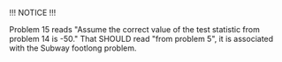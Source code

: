!!! NOTICE !!!

Problem 15 reads "Assume the correct value of the test statistic from problem 14 is -50."
That SHOULD read "from problem 5", it is associated with the Subway footlong problem.
